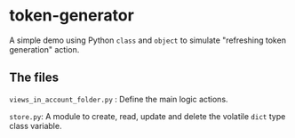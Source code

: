 # token-generator

A simple demo using Python `class` and `object` to simulate "refreshing token generation" action.

## The files

`views_in_account_folder.py` :	Define the main logic actions.

`store.py`:	A module to create, read, update and delete the volatile `dict` type class variable.



